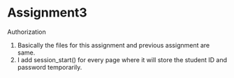 # Assignment3
Authorization

1. Basically the files for this assignment and previous assignment are same.
2. I add session_start() for every page where it will store the student ID and password temporarily.

